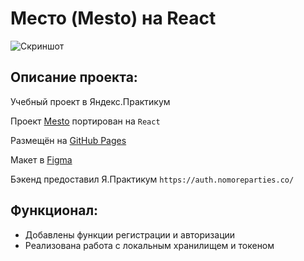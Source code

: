 # Место (Mesto) на React

![Скриншот](mesto.png)

## Описание проекта:

Учебный проект в Яндекс.Практикум

Проект [Mesto](https://github.com/DenisShamanskiy/mesto) портирован на `React `

Размещён на [GitHub Pages](https://denisshamanskiy.github.io/react-mesto-auth/ "Mesto на React")

Макет в [Figma](https://www.figma.com/file/5H3gsn5lIGPwzBPby9jAOo/Sprint-14-RU?node-id=0%3A1 "Макет в Figma ")

Бэкенд предоставил Я.Практикум `https://auth.nomoreparties.co/`

## Функционал:

- Добавлены функции регистрации и авторизации
- Реализована работа с локальным хранилищем и токеном
